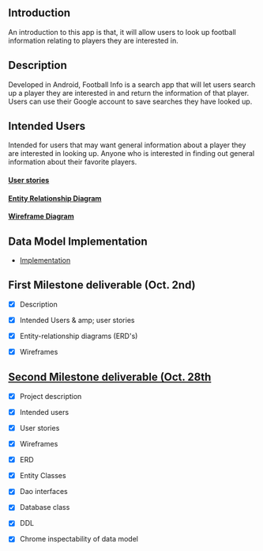 ## Introduction
An introduction to this app is that, it will allow users to
look up football information relating to players they are interested in.

## Description
Developed in Android, Football Info is a search app that will let users search up a player
they are interested in and return the information of that player. Users can use
their Google account to save searches they have looked up.

## Intended Users
Intended for users that may want general information about a player
they are interested in looking up. Anyone who is interested in finding out
general information about their favorite players.

#### [User stories](docs/user-stories.md)

#### [Entity Relationship Diagram](docs/erd.md)

#### [Wireframe Diagram](docs/wireframe.md)


## Data Model Implementation

* [Implementation](docs/datamodelimplementation.md)

## First Milestone deliverable (Oct. 2nd)

* [x] Description

* [x] Intended Users & amp; user stories

* [x] Entity-relationship diagrams (ERD's)

* [x] Wireframes

## [Second Milestone deliverable (Oct. 28th](https://deep-dive-coding-java-cohort-8.github.io/2019/10/22/android-milestone-2-rubric.html)

* [x] Project description 

* [x] Intended users

* [x] User stories

* [x] Wireframes

* [X] ERD

* [x] Entity Classes

* [x] Dao interfaces

* [x] Database class

* [x] DDL

* [x] Chrome inspectability of data model
